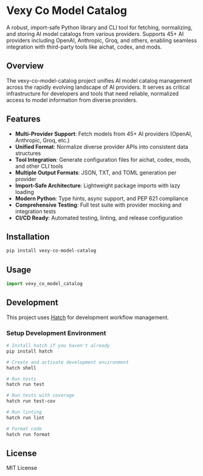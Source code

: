 # Vexy Co Model Catalog

A robust, import-safe Python library and CLI tool for fetching, normalizing, and storing AI model catalogs from various providers. Supports 45+ AI providers including OpenAI, Anthropic, Groq, and others, enabling seamless integration with third-party tools like aichat, codex, and mods.

## Overview

The vexy-co-model-catalog project unifies AI model catalog management across the rapidly evolving landscape of AI providers. It serves as critical infrastructure for developers and tools that need reliable, normalized access to model information from diverse providers.

## Features

- **Multi-Provider Support**: Fetch models from 45+ AI providers (OpenAI, Anthropic, Groq, etc.)
- **Unified Format**: Normalize diverse provider APIs into consistent data structures  
- **Tool Integration**: Generate configuration files for aichat, codex, mods, and other CLI tools
- **Multiple Output Formats**: JSON, TXT, and TOML generation per provider
- **Import-Safe Architecture**: Lightweight package imports with lazy loading
- **Modern Python**: Type hints, async support, and PEP 621 compliance
- **Comprehensive Testing**: Full test suite with provider mocking and integration tests
- **CI/CD Ready**: Automated testing, linting, and release configuration

## Installation

```bash
pip install vexy-co-model-catalog
```

## Usage

```python
import vexy_co_model_catalog
```

## Development

This project uses [Hatch](https://hatch.pypa.io/) for development workflow management.

### Setup Development Environment

```bash
# Install hatch if you haven't already
pip install hatch

# Create and activate development environment
hatch shell

# Run tests
hatch run test

# Run tests with coverage
hatch run test-cov

# Run linting
hatch run lint

# Format code
hatch run format
```

## License

MIT License 